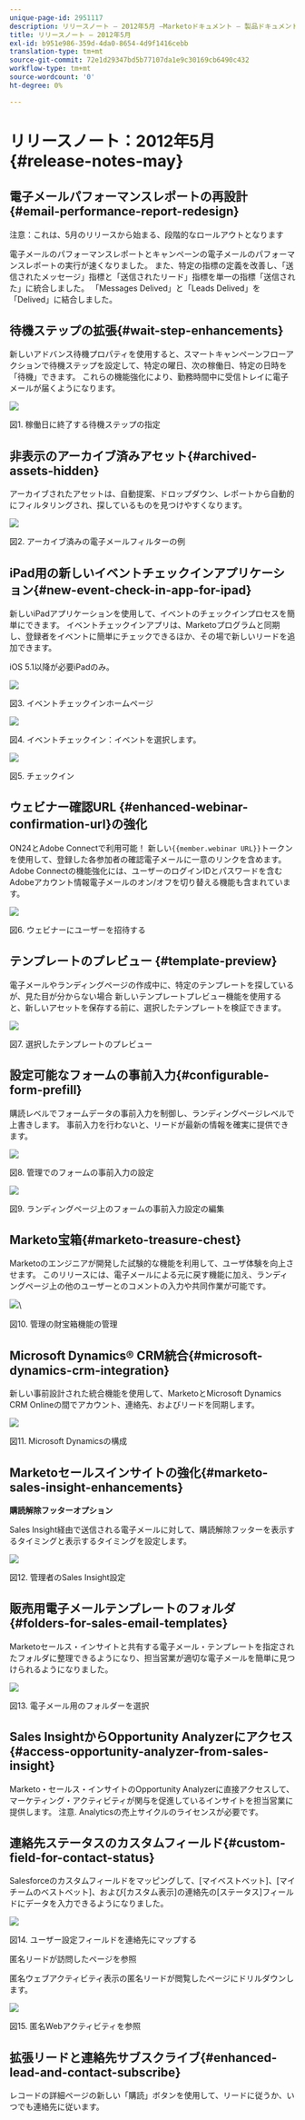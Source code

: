 ```yaml
---
unique-page-id: 2951117
description: リリースノート — 2012年5月 —Marketoドキュメント — 製品ドキュメント
title: リリースノート — 2012年5月
exl-id: b951e986-359d-4da0-8654-4d9f1416cebb
translation-type: tm+mt
source-git-commit: 72e1d29347bd5b77107da1e9c30169cb6490c432
workflow-type: tm+mt
source-wordcount: '0'
ht-degree: 0%

---
```


# リリースノート：2012年5月{#release-notes-may}

## 電子メールパフォーマンスレポートの再設計{#email-performance-report-redesign}

注意：これは、5月のリリースから始まる、段階的なロールアウトとなります

電子メールのパフォーマンスレポートとキャンペーンの電子メールのパフォーマンスレポートの実行が速くなりました。 また、特定の指標の定義を改善し、「送信されたメッセージ」指標と「送信されたリード」指標を単一の指標「送信された」に統合しました。 「Messages Delived」と「Leads Delived」を「Delived」に結合しました。

## 待機ステップの拡張{#wait-step-enhancements}

新しいアドバンス待機プロパティを使用すると、スマートキャンペーンフローアクションで待機ステップを設定して、特定の曜日、次の稼働日、特定の日時を「待機」できます。 これらの機能強化により、勤務時間中に受信トレイに電子メールが届くようになります。

![](assets/image2014-9-23-10-3a14-3a13.png)

図1. 稼働日に終了する待機ステップの指定

## 非表示のアーカイブ済みアセット{#archived-assets-hidden}

アーカイブされたアセットは、自動提案、ドロップダウン、レポートから自動的にフィルタリングされ、探しているものを見つけやすくなります。

![](assets/image2014-9-23-10-3a14-3a28.png)

図2. アーカイブ済みの電子メールフィルターの例

## iPad用の新しいイベントチェックインアプリケーション{#new-event-check-in-app-for-ipad}

新しいiPadアプリケーションを使用して、イベントのチェックインプロセスを簡単にできます。 イベントチェックインアプリは、Marketoプログラムと同期し、登録者をイベントに簡単にチェックできるほか、その場で新しいリードを追加できます。

iOS 5.1以降が必要iPadのみ。

![](assets/image2014-9-23-10-3a14-3a46.png)

図3. イベントチェックインホームページ

![](assets/image2014-9-23-10-3a15-3a6.png)

図4. イベントチェックイン：イベントを選択します。

![](assets/image2014-9-23-10-3a15-3a27.png)

図5. チェックイン

## ウェビナー確認URL {#enhanced-webinar-confirmation-url}の強化

ON24とAdobe Connectで利用可能！ 新しい`{{member.webinar URL}}`トークンを使用して、登録した各参加者の確認電子メールに一意のリンクを含めます。 Adobe Connectの機能強化には、ユーザーのログインIDとパスワードを含むAdobeアカウント情報電子メールのオン/オフを切り替える機能も含まれています。

![](assets/image2014-9-23-10-3a15-3a44.png)

図6. ウェビナーにユーザーを招待する

## テンプレートのプレビュー {#template-preview}

電子メールやランディングページの作成中に、特定のテンプレートを探しているが、見た目が分からない場合 新しいテンプレートプレビュー機能を使用すると、新しいアセットを保存する前に、選択したテンプレートを検証できます。

![](assets/image2014-9-23-10-3a16-3a4.png)

図7. 選択したテンプレートのプレビュー

## 設定可能なフォームの事前入力{#configurable-form-prefill}

購読レベルでフォームデータの事前入力を制御し、ランディングページレベルで上書きします。 事前入力を行わないと、リードが最新の情報を確実に提供できます。

![](assets/image2014-9-23-10-3a16-3a22.png)

図8. 管理でのフォームの事前入力の設定

![](assets/image2014-9-23-10-3a16-3a34.png)

図9. ランディングページ上のフォームの事前入力設定の編集

## Marketo宝箱{#marketo-treasure-chest}

Marketoのエンジニアが開発した試験的な機能を利用して、ユーザ体験を向上させます。 このリリースには、電子メールによる元に戻す機能に加え、ランディングページ上の他のユーザーとのコメントの入力や共同作業が可能です。

![](assets/image2014-9-23-10-3a16-3a51.png)\

図10. 管理の財宝箱機能の管理

## Microsoft Dynamics® CRM統合{#microsoft-dynamics-crm-integration}

新しい事前設計された統合機能を使用して、MarketoとMicrosoft Dynamics CRM Onlineの間でアカウント、連絡先、およびリードを同期します。

![](assets/image2014-9-23-10-3a17-3a6.png)

図11. Microsoft Dynamicsの構成

## Marketoセールスインサイトの強化{#marketo-sales-insight-enhancements}

**購読解除フッターオプション**

Sales Insight経由で送信される電子メールに対して、購読解除フッターを表示するタイミングと表示するタイミングを設定します。

![](assets/image2014-9-23-10-3a17-3a20.png)

図12. 管理者のSales Insight設定

## 販売用電子メールテンプレートのフォルダ{#folders-for-sales-email-templates}

Marketoセールス・インサイトと共有する電子メール・テンプレートを指定されたフォルダに整理できるようになり、担当営業が適切な電子メールを簡単に見つけられるようになりました。

![](assets/image2014-9-23-10-3a17-3a35.png)

図13. 電子メール用のフォルダーを選択

## Sales InsightからOpportunity Analyzerにアクセス{#access-opportunity-analyzer-from-sales-insight}

Marketo・セールス・インサイトのOpportunity Analyzerに直接アクセスして、マーケティング・アクティビティが関与を促進しているインサイトを担当営業に提供します。 注意. Analyticsの売上サイクルのライセンスが必要です。

## 連絡先ステータスのカスタムフィールド{#custom-field-for-contact-status}

Salesforceのカスタムフィールドをマッピングして、[マイベストベット]、[マイチームのベストベット]、および[カスタム表示]の連絡先の[ステータス]フィールドにデータを入力できるようになりました。

![](assets/image2014-9-23-10-3a17-3a47.png)

図14. ユーザー設定フィールドを連絡先にマップする

匿名リードが訪問したページを参照

匿名ウェブアクティビティ表示の匿名リードが閲覧したページにドリルダウンします。

![](assets/image2014-9-23-10-3a17-3a59.png)

図15. 匿名Webアクティビティを参照

## 拡張リードと連絡先サブスクライブ{#enhanced-lead-and-contact-subscribe}

レコードの詳細ページの新しい「購読」ボタンを使用して、リードに従うか、いつでも連絡先に従います。
